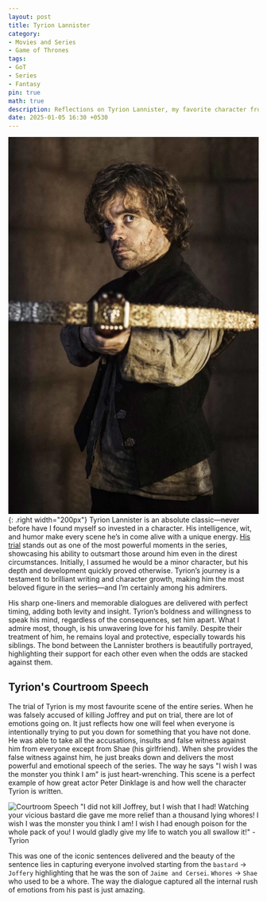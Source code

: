 ```yaml
---
layout: post
title: Tyrion Lannister
category:
- Movies and Series
- Game of Thrones
tags:
- GoT
- Series
- Fantasy
pin: true
math: true
description: Reflections on Tyrion Lannister, my favorite character from Game of Thrones—his wit, intelligence, memorable dialogues, and the emotional depth of his journey, especially highlighted by his powerful courtroom speech.
date: 2025-01-05 16:30 +0530
---
```

![Tyrion](/assets/img/tyrion.webp){: .right width="200px"}
Tyrion Lannister is an absolute classic—never before have I found myself so invested in a character. His intelligence, wit, and humor make every scene he’s in come alive with a unique energy. [His trial](#tyrions-courtroom-speech) stands out as one of the most powerful moments in the series, showcasing his ability to outsmart those around him even in the direst circumstances. Initially, I assumed he would be a minor character, but his depth and development quickly proved otherwise. Tyrion’s journey is a testament to brilliant writing and character growth, making him the most beloved figure in the series—and I’m certainly among his admirers.

His sharp one-liners and memorable dialogues are delivered with perfect timing, adding both levity and insight. Tyrion’s boldness and willingness to speak his mind, regardless of the consequences, set him apart. What I admire most, though, is his unwavering love for his family. Despite their treatment of him, he remains loyal and protective, especially towards his siblings. The bond between the Lannister brothers is beautifully portrayed, highlighting their support for each other even when the odds are stacked against them.

## Tyrion's Courtroom Speech
The trial of Tyrion is my most favourite scene of the entire series. When he was falsely accused of killing Joffrey and put on trial, there are lot of emotions going on. It just reflects how one will feel when everyone is intentionally trying to put you down for something that you have not done. He was able to take all the accusations, insults and false witness against him from everyone except from Shae (his girlfriend). When she provides the false witness against him, he just breaks down and delivers the most powerful and emotional speech of the series. The way he says "I wish I was the monster you think I am" is just heart-wrenching. This scene is a perfect example of how great actor Peter Dinklage is and how well the character Tyrion is written. 

![Courtroom Speech](/assets/img/Tyrion-Speech.avif)
"I did not kill Joffrey, but I wish that I had! Watching your vicious bastard die gave me more relief than a thousand lying whores! I wish I was the monster you think I am! I wish I had enough poison for the whole pack of you! I would gladly give my life to watch you all swallow it!" - Tyrion

This was one of the iconic sentences delivered and the beauty of the sentence lies in capturing everyone involved starting from the `bastard` $\rightarrow$ `Joffery` highlighting that he was the son of `Jaime and Cersei`. `Whores` $\rightarrow$ `Shae` who used to be a whore. The way the dialogue captured all the internal rush of emotions from his past is just amazing.